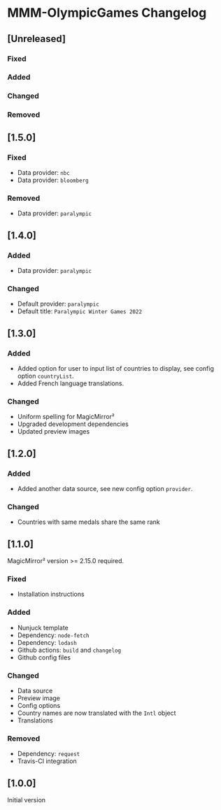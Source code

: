 # MMM-OlympicGames Changelog

## [Unreleased]

### Fixed

### Added

### Changed

### Removed

## [1.5.0]

### Fixed

* Data provider: `nbc`
* Data provider: `bloomberg`

### Removed

* Data provider: `paralympic`

## [1.4.0]

### Added

* Data provider: `paralympic`

### Changed

* Default provider: `paralympic`
* Default title: `Paralympic Winter Games 2022`

## [1.3.0]

### Added

* Added option for user to input list of countries to display, see config option `countryList`.
* Added French language translations.

### Changed

* Uniform spelling for MagicMirror²
* Upgraded development dependencies
* Updated preview images

## [1.2.0]

### Added

* Added another data source, see new config option `provider`.

### Changed

* Countries with same medals share the same rank

## [1.1.0]

MagicMirror² version >= 2.15.0 required.

### Fixed

* Installation instructions

### Added

* Nunjuck template
* Dependency: `node-fetch`
* Dependency: `lodash`
* Github actions: `build` and `changelog`
* Github config files

### Changed

* Data source
* Preview image
* Config options
* Country names are now translated with the `Intl` object
* Translations

### Removed

* Dependency: `request`
* Travis-CI integration

## [1.0.0]

Initial version
